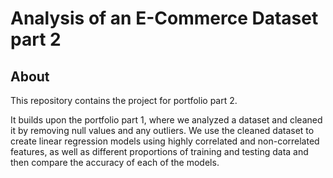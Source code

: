 # Analysis of an E-Commerce Dataset part 2

## About

This repository contains the project for portfolio part 2. 

It builds upon the portfolio part 1, where we analyzed a dataset and cleaned it by removing null values and any outliers. We use the cleaned dataset to create linear regression models using highly correlated and non-correlated features, as well as different proportions of training and testing data and then compare the accuracy of each of the models.
